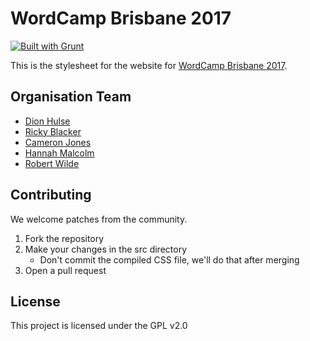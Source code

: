 # WordCamp Brisbane 2017

[![Built with Grunt](https://cdn.gruntjs.com/builtwith.svg)](http://gruntjs.com/)

This is the stylesheet for the website for [WordCamp Brisbane 2017](https://2017.brisbane.wordcamp.org/).

## Organisation Team

* [Dion Hulse](https://profiles.wordpress.org/dd32)
* [Ricky Blacker](https://profiles.wordpress.org/chunk69)
* [Cameron Jones](https://profiles.wordpress.org/cameronjonesweb)
* [Hannah Malcolm](https://profiles.wordpress.org/hannahmalcolm)
* [Robert Wilde](https://profiles.wordpress.org/wildetech)

## Contributing

We welcome patches from the community.

1. Fork the repository
2. Make your changes in the src directory
	* Don't commit the compiled CSS file, we'll do that after merging
3. Open a pull request

## License

This project is licensed under the GPL v2.0